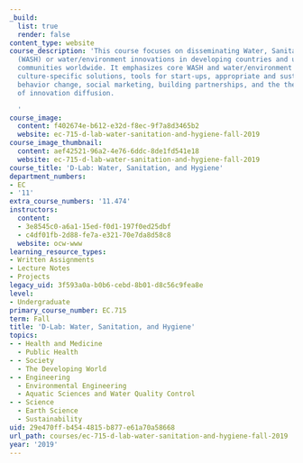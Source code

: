 ```yaml
---
_build:
  list: true
  render: false
content_type: website
course_description: 'This course focuses on disseminating Water, Sanitation and Hygiene
  (WASH) or water/environment innovations in developing countries and underserved
  communities worldwide. It emphasizes core WASH and water/environment principles,
  culture-specific solutions, tools for start-ups, appropriate and sustainable technologies,
  behavior change, social marketing, building partnerships, and the theory and practice
  of innovation diffusion.

  '
course_image:
  content: f402674e-b612-e32d-f8ec-9f7a8d3465b2
  website: ec-715-d-lab-water-sanitation-and-hygiene-fall-2019
course_image_thumbnail:
  content: aef42521-96a2-4e76-6ddc-8de1fd541e18
  website: ec-715-d-lab-water-sanitation-and-hygiene-fall-2019
course_title: 'D-Lab: Water, Sanitation, and Hygiene'
department_numbers:
- EC
- '11'
extra_course_numbers: '11.474'
instructors:
  content:
  - 3e8545c0-a6a1-15ed-f0d1-197f0ed25dbf
  - c4df01fb-2d88-fe7a-e321-70e7da8d58c8
  website: ocw-www
learning_resource_types:
- Written Assignments
- Lecture Notes
- Projects
legacy_uid: 3f593a0a-b0b6-cebd-8b01-d8c56c9fea8e
level:
- Undergraduate
primary_course_number: EC.715
term: Fall
title: 'D-Lab: Water, Sanitation, and Hygiene'
topics:
- - Health and Medicine
  - Public Health
- - Society
  - The Developing World
- - Engineering
  - Environmental Engineering
  - Aquatic Sciences and Water Quality Control
- - Science
  - Earth Science
  - Sustainability
uid: 29e470ff-b454-4815-b877-e61a70a58668
url_path: courses/ec-715-d-lab-water-sanitation-and-hygiene-fall-2019
year: '2019'
---
```

